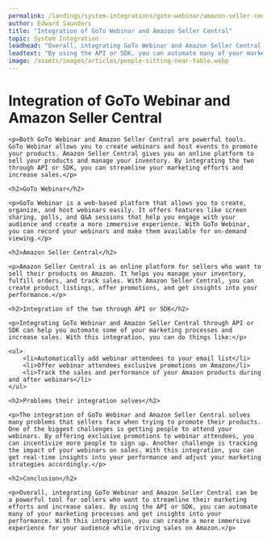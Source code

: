 ```yaml
---
permalink: /landings/system-integrations/goto-webinar/amazon-seller-central
author: Edward Saunders
title: "Integration of GoTo Webinar and Amazon Seller Central"
topic: System Integration
leadhead: "Overall, integrating GoTo Webinar and Amazon Seller Central can be a powerful tool for sellers who want to streamline their marketing efforts and increase sales"
leadtext: "By using the API or SDK, you can automate many of your marketing processes and get insights into your performance. With this integration, you can create a more immersive experience for your audience while driving sales on Amazon."
image: /assets/images/articles/people-sitting-near-table.webp
---
```

<div class="arttext">	<h1>Integration of GoTo Webinar and Amazon Seller Central</h1>
	
	<p>Both GoTo Webinar and Amazon Seller Central are powerful tools. GoTo Webinar allows you to create webinars and host events to promote your products. Amazon Seller Central gives you an online platform to sell your products and manage your inventory. By integrating the two through API or SDK, you can streamline your marketing efforts and increase sales.</p>

	<h2>GoTo Webinar</h2>
	
	<p>GoTo Webinar is a web-based platform that allows you to create, organize, and host webinars easily. It offers features like screen sharing, polls, and Q&A sessions that help you engage with your audience and create a more immersive experience. With GoTo Webinar, you can record your webinars and make them available for on-demand viewing.</p>

	<h2>Amazon Seller Central</h2>
	
	<p>Amazon Seller Central is an online platform for sellers who want to sell their products on Amazon. It helps you manage your inventory, fulfill orders, and track sales. With Amazon Seller Central, you can create product listings, offer promotions, and get insights into your performance.</p>

	<h2>Integration of the two through API or SDK</h2>

	<p>Integrating GoTo Webinar and Amazon Seller Central through API or SDK can help you automate some of your marketing processes and increase sales. With this integration, you can do things like:</p>

	<ul>
		<li>Automatically add webinar attendees to your email list</li>
		<li>Offer webinar attendees exclusive promotions on Amazon</li>
		<li>Track the sales and performance of your Amazon products during and after webinars</li>
	</ul>

	<h2>Problems their integration solves</h2>

	<p>The integration of GoTo Webinar and Amazon Seller Central solves many problems that sellers face when trying to promote their products. One of the biggest challenges is getting people to attend your webinars. By offering exclusive promotions to webinar attendees, you can incentivize more people to sign up. Another challenge is tracking the impact of your webinars on sales. With this integration, you can get real-time insights into your performance and adjust your marketing strategies accordingly.</p>

	<h2>Conclusion</h2>

	<p>Overall, integrating GoTo Webinar and Amazon Seller Central can be a powerful tool for sellers who want to streamline their marketing efforts and increase sales. By using the API or SDK, you can automate many of your marketing processes and get insights into your performance. With this integration, you can create a more immersive experience for your audience while driving sales on Amazon.</p>

</div>